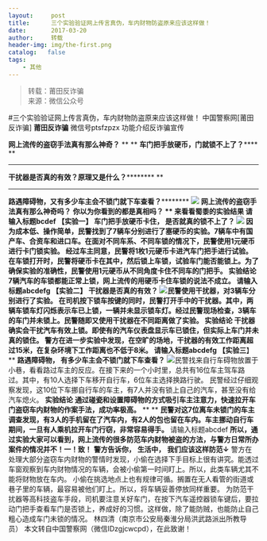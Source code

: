 ```yaml
---
layout:     post
title:      三个实验验证网上传言真伪，车内财物防盗原来应该这样做！
date:       2017-03-20
author:     转载
header-img: img/the-first.png
catalog:   false
tags:
    - 其他
---
```


<blockquote><p>转载：莆田反诈骗<br>
来源：微信公众号</p></blockquote>

#三个实验验证网上传言真伪，车内财物防盗原来应该这样做！
中国警察网[莆田反诈骗]
**莆田反诈骗**
微信号ptsfzpzx
功能介绍反诈骗宣传

**网上流传的盗窃手法真有那么神奇？**
**
**
**车门把手放硬币，门就锁不上了？******
**
******
**干扰器是否真的有效？原理又是什么？**********
**
******
**路遇障碍物，又有多少车主会不锁门就下车查看？**********
![]({{site.baseurl}}/postimg/AfHIMGRAfMic5LZoJwLjQ2IFICQQ3Q8xAE0oGloO3NlFJ7bdv5VibNpvxRmTnHg6vOLNCX9BAL0zxHIPnMaYA3xg.jpeg)
**网上流传的盗窃手法真有那么神奇吗？**
**你以为你看到的都是真相吗？
**
**来看看蜀黍的实验结果**
请输入标题bcdef
**【**实验一**】**
**车门把手放硬币卡住，**
**是否就真的锁不上了？**
![]({{site.baseurl}}/postimg/AfHIMGRAfMic5LZoJwLjQ2IFICQQ3Q8xAXIy6EicGrGPM5zfnZO3RqxbvkbPDTVyOmZeiakSiaaKhqhHbfkKB2cwfA.jpeg)
因为成本低、操作简单，民警找到了7辆车分别进行了塞硬币的实验。7辆车中有国产车、合资车和进口车。在面对不同车系、不同车锁的情况下，民警使用1元硬币进行卡门锁实验。
经过车主同意，民警将1枚1元硬币卡进汽车门把手进行试验。在车锁打开时，民警将硬币卡在其中，然后锁上车锁，试验车门能否能锁上。为了确保实验的准确性，民警使用1元硬币从不同角度卡住不同车的门把手。
**实验结论**
**7辆汽车的车锁都能正常上锁，网上流传的用硬币卡住车锁的说法不成立。**
请输入标题abcdefg
**【**实验二**】**
******干扰器是否真的有效？******
![](http://mmbiz.qpic.cn/mmbiz_jpg/AfHIMGRAfMic5LZoJwLjQ2IFICQQ3Q8xAAuCc694nxoJdSLpibUVfOHwPS8ORfzb3v0HJoCGWyJE0Em24awuYxOQ/640?)民警使用干扰器，对3辆车分别进行了实验。
在司机按下锁车按键的同时，民警打开手中的干扰器。其中，两辆车锁车灯闪烁表示车已上锁，一辆并未显示锁车灯。经过民警现场检查，3辆车的车门并未锁上。民警随即又使用干扰器在不同距离做了实验。
**实验结论**
**干扰器确实会干扰汽车有效上锁。即使有的汽车仪表盘显示车已锁住，但实际上车门并未真的锁住。**
**警方在进一步实验中发现，在空旷的场地，干扰器的有效工作距离超过15米，在复杂环境下工作距离也不低于8米。**
请输入标题abcdefg
**【**实验**三****】**
******路遇障碍物，**
**有多少车主会不锁门就下车查看？******
![](http://mmbiz.qpic.cn/mmbiz_jpg/AfHIMGRAfMic5LZoJwLjQ2IFICQQ3Q8xAwuLvRvb5icM32Fu8hxk9JshcBNiaZvHibf6BaHSPnu3WXtcT4DnXk03CA/640?)民警找来自行车碍物放置于小巷，看看路过车主的反应。在接下来的一个小时里，总共有16位车主驾车路过。其中，有10人选择下车移开自行车，6位车主选择换路行驶。
民警经过仔细观察发现，这10位下车挪自行车的车主，有7人并没有锁上自己的汽车，甚至没有给汽车熄火。
**实验结论**
**通过碰瓷和设置障碍物的方式吸引车主注意力，快速拉开车门盗窃车内财物的作案手法，成功率极高。**
**
**
**民警对这7位离车未锁门的车主调查发现，有3人的手机留在了汽车内，有2人的包也留在车内。车主挪动自行车期间，一旦有人乘机拉开车门行窃，非常容易得手。**
请输入标题abcdef
**所以，通过实验大家可以看到，网上流传的很多防范车内财物被盗的方法，与警方日常所办案件的情况并不！一！致！**
**警方告诉你，**
**生活中，**
**我们应该这样防范↓**
警方在处理大部分盗窃车内财物的警情时发现，小偷在选择下手目标上很有讲究。能透过车窗观察到车内财物情况的车辆，会被小偷第一时间盯上。所以，此类车辆尤其不能将财物放在车内。
小偷在挑选地点上也有规律可循。搁置在无人看管的街道或巷子里的车辆，最容易被他们盯上。所以，将车辆妥善停放同样重要。
为防范干扰器等高科技盗车手段，司机要注意关好车门，在按下汽车遥控器锁车键后，要拉动门把手查看车门是否锁上，养成好的习惯。这样做，除了能防贼，也能防止自己粗心造成车门未锁的情况。
林四清（南京市公安局秦淮分局洪武路派出所教导员）
本文转自中国警察网（微信IDzgjcwcpd），在此致谢！
